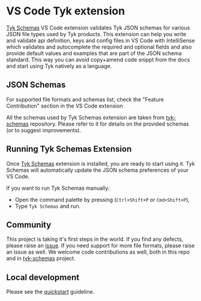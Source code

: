 # VS Code Tyk extension

[Tyk Schemas](https://marketplace.visualstudio.com/items?itemName=TykTechnologiesLimited.tyk-schemas) VS Code extension validates Tyk JSON schemas for various JSON file types used by Tyk products.
This extension can help you write and validate api definition, keys and config files in VS Code with IntelliSense which validates and autocomplete the required and optional fields and also provide default values and examples that are part of the JSON schema standard. This way you can avoid copy+amend code snippt from the docs and start using Tyk natively as a language.

## JSON Schemas

For supported file formats and schemas list, check the "Feature Contribution" section in the VS Code extension

All the schemas used by Tyk Schemas extension are taken from [tyk-schemas](https://github.com/tykTechnologies/tyk-schemas) repository. Please refer to it for details on the provided schemas (or to suggest improvements).



## Running Tyk Schemas Extension

Once [Tyk Schemas](https://marketplace.visualstudio.com/items?itemName=TykTechnologiesLimited.tyk-schemas) extension is installed, you are ready to start using it. 
Tyk Schemas will automatically update the JSON schema preferences of your VS Code.

If you want to run Tyk Schemas manually:
- Open the command palette by pressing (`Ctrl+Shift+P` or `Cmd+Shift+P`),
- Type `Tyk Schemas` and run.

## Community

This project is taking it's first steps in the world. If you find any defects, please raise an [issue](https://github.com/TykTechnologies/vscode-tyk/issues). If you need support for more file formats, please raise an issue as well.
We welcome code contributions as well, both in this repo and in [tyk-schemas](https://github.com/tykTechnologies/tyk-schemas) project.

## Local development

Please see the [quickstart](./vsc-extension-quickstart.md) guideline.
